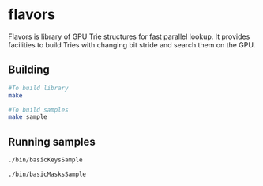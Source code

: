 # flavors

Flavors is library of GPU Trie structures for fast parallel lookup. It provides facilities to build Tries with changing bit stride and search them on the GPU.

## Building
```sh
#To build library
make

#To build samples
make sample
```

## Running samples
```sh
./bin/basicKeysSample

./bin/basicMasksSample
```
